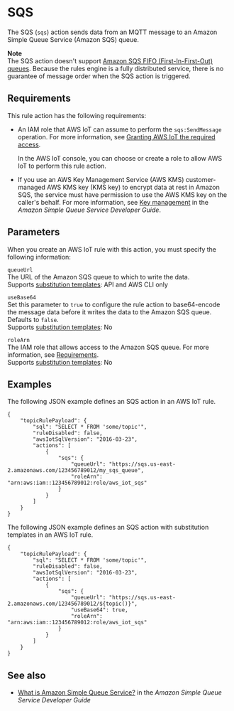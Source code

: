 # SQS<a name="sqs-rule-action"></a>

The SQS \(`sqs`\) action sends data from an MQTT message to an Amazon Simple Queue Service \(Amazon SQS\) queue\.

**Note**  
The SQS action doesn't support [Amazon SQS FIFO \(First\-In\-First\-Out\) queues](https://docs.aws.amazon.com/AWSSimpleQueueService/latest/SQSDeveloperGuide/FIFO-queues.html)\. Because the rules engine is a fully distributed service, there is no guarantee of message order when the SQS action is triggered\.

## Requirements<a name="sqs-rule-action-requirements"></a>

This rule action has the following requirements:
+ An IAM role that AWS IoT can assume to perform the `sqs:SendMessage` operation\. For more information, see [Granting AWS IoT the required access](iot-create-role.md)\.

  In the AWS IoT console, you can choose or create a role to allow AWS IoT to perform this rule action\.
+ If you use an AWS Key Management Service \(AWS KMS\) customer\-managed AWS KMS key \(KMS key\) to encrypt data at rest in Amazon SQS, the service must have permission to use the AWS KMS key on the caller's behalf\. For more information, see [Key management](https://docs.aws.amazon.com/AWSSimpleQueueService/latest/SQSDeveloperGuide/sqs-key-management.html) in the *Amazon Simple Queue Service Developer Guide*\.

## Parameters<a name="sqs-rule-action-parameters"></a>

When you create an AWS IoT rule with this action, you must specify the following information:

`queueUrl`  
The URL of the Amazon SQS queue to which to write the data\.  
Supports [substitution templates](iot-substitution-templates.md): API and AWS CLI only

`useBase64`  
Set this parameter to `true` to configure the rule action to base64\-encode the message data before it writes the data to the Amazon SQS queue\. Defaults to `false`\.  
Supports [substitution templates](iot-substitution-templates.md): No

`roleArn`  
The IAM role that allows access to the Amazon SQS queue\. For more information, see [Requirements](#sqs-rule-action-requirements)\.  
Supports [substitution templates](iot-substitution-templates.md): No

## Examples<a name="sqs-rule-action-examples"></a>

The following JSON example defines an SQS action in an AWS IoT rule\.

```
{
    "topicRulePayload": {
        "sql": "SELECT * FROM 'some/topic'", 
        "ruleDisabled": false, 
        "awsIotSqlVersion": "2016-03-23",
        "actions": [
            {
                "sqs": {
                    "queueUrl": "https://sqs.us-east-2.amazonaws.com/123456789012/my_sqs_queue", 
                    "roleArn": "arn:aws:iam::123456789012:role/aws_iot_sqs"
                }
            }
        ]
    }
}
```

The following JSON example defines an SQS action with substitution templates in an AWS IoT rule\.

```
{
    "topicRulePayload": {
        "sql": "SELECT * FROM 'some/topic'",
        "ruleDisabled": false,
        "awsIotSqlVersion": "2016-03-23",
        "actions": [
            {
                "sqs": {
                    "queueUrl": "https://sqs.us-east-2.amazonaws.com/123456789012/${topic()}",
                    "useBase64": true,
                    "roleArn": "arn:aws:iam::123456789012:role/aws_iot_sqs"
                }
            }
        ]
    }
}
```

## See also<a name="sqs-rule-action-see-also"></a>
+ [What is Amazon Simple Queue Service?](https://docs.aws.amazon.com/AWSSimpleQueueService/latest/SQSDeveloperGuide/) in the *Amazon Simple Queue Service Developer Guide*